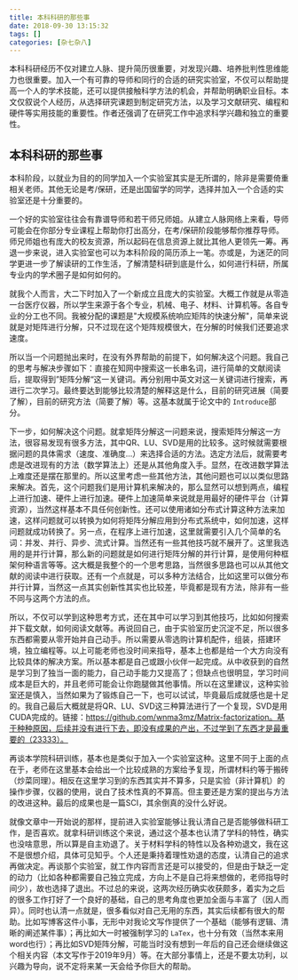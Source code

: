 ```yaml
---
title: 本科科研的那些事
date: 2018-09-30 13:15:32
tags: []
categories: [杂七杂八]
---
```

本科科研经历不仅对建立人脉、提升简历很重要，对发现兴趣、培养批判性思维能力也很重要。加入一个有可靠的导师和同行的合适的研究实验室，不仅可以帮助提高一个人的学术技能，还可以提供接触科学方法的机会，并帮助明确职业目标。本文仅叙说个人经历，从选择研究课题到制定研究方法，以及学习文献研究、编程和硬件等实用技能的重要性。作者还强调了在研究工作中追求科学兴趣和独立的重要性。

<!-- more -->

## 本科科研的那些事

本科阶段，以就业为目的的同学加入一个实验室其实是无所谓的，除非是需要倚重相关老师。其他无论是考/保研，还是出国留学的同学，选择并加入一个合适的实验室还是十分重要的。

一个好的实验室往往会有靠谱导师和若干师兄师姐。从建立人脉网络上来看，导师可能会在你部分专业课程上帮助你打出高分，在考/保研阶段能够帮你推荐导师。师兄师姐也有庞大的校友资源，所以起码在信息资源上就比其他人更领先一筹。再退一步来说，进入实验室也可以为本科阶段的简历添上一笔。亦或是，为迷茫的同学更进一步了解读研的工作生活，了解清楚科研到底是什么，如何进行科研，所属专业内的学术圈子是如何如何的。

就我个人而言，大二下时加入了一个新成立且庞大的实验室。大概工作就是从零造一台医疗仪器，所以学生来源于各个专业，机械、电子、材料、计算机等。各自专业的分工也不同。我被分配的课题是"大规模系统响应矩阵的快速分解"，简单来说就是对矩阵进行分解，只不过现在这个矩阵规模很大，在分解的时候我们还要追求速度。

所以当一个问题抛出来时，在没有外界帮助的前提下，如何解决这个问题。我自己的思考与解决步骤如下：直接在知网中搜索这一长串名词，进行简单的文献阅读后，提取得到”矩阵分解“这一关键词。再分别用中英文对这一关键词进行搜索，再进行二次学习。最终要达到能够比较清楚的解释这是什么，目前的研究进展（简要了解），目前的研究方法（简要了解）等。这基本就属于论文中的 `Introduce`部分。

下一步，如何解决这个问题。就拿矩阵分解这一问题来说，搜索矩阵分解这一方法，很容易发现有很多方法，其中QR、LU、SVD是用的比较多。这时候就需要根据问题的具体需求（速度、准确度...）来选择合适的方法。选定方法后，就需要考虑是改进现有的方法（数学算法上）还是从其他角度入手。显然，在改进数学算法上难度还是摆在那里的。所以这里考虑一些其他方法，其他问题也可以以类似思路来解决。首先，这个问题我们是用计算机来解决的，那么显然可以想到两点，编程上进行加速、硬件上进行加速。硬件上加速简单来说就是用最好的硬件平台（计算资源），当然这样基本不具任何创新性。还可以使用诸如分布式计算这种方法来加速，这样问题就可以转换为如何将矩阵分解应用到分布式系统中，如何加速，这样问题就成功转换了。另一点，在程序上进行加速，这里就需要引入几个简单的名词：并发、并行、异步、流式计算。当然还有一些其他技巧就不展开了。这里我选用的是并行计算，那么新的问题就是如何进行矩阵分解的并行计算，是使用何种框架何种语言等等。这大概是我整个的一个思考思路，当然很多思路也可以从其他文献的阅读中进行获取。还有一个点就是，可以多种方法结合，比如这里可以做分布并行计算，当然这一点其实创新性其实也比较差，毕竟都是现有方法，除非有一些不同与这两个方法的点。

所以，不仅可以学到这种思考方式，还在其中可以学习到其他技巧，比如如何搜索并下载文献，如何阅读文献等。再说回自己，由于实验室历史沉淀不足，所以很多东西都需要从零开始并自己动手。所以需要从零选购计算机配件，组装，搭建环境，独立编程等。以上可能老师也没时间来指导，基本上也都是给一个大方向没有比较具体的解决方案。所以基本都是自己或跟小伙伴一起完成。从中收获到的自然是学习到了独当一面的能力，自己动手能力又提高了；但缺点也很明显，学习时间成本是巨大的，并且老师可能会让你跑腿做其他事情。所以在这里建议，这种实验室还是慎入，当然如果为了锻炼自己一下，也可以试试，毕竟最后成就感也是十足的。我自己最后大概就是将QR、LU、SVD这三种算法进行了一个复现，SVD是用CUDA完成的。链接：https://github.com/wnma3mz/Matrix-factorization。基于种种原因，后续并没有进行下去，即没有成果的产出，不过学到了东西才是最重要的（23333）。

再谈本学院科研训练，基本也是类似于加入一个实验室这种。这里不同于上面的点在于，老师在这里基本会给出一个比较成熟的方案给予复现，所谓材料约等于搬砖（炒菜同理）。相反在这里学习到的东西其实并不算多，只是实验（非计算机）的操作步骤，仪器的使用，说白了技术性真的不算高。但主要还是方案的提出与方法的改进这种。最后的成果也是一篇SCI，其余倒真的没什么好说。

就像文章中一开始说的那样，提前进入实验室能够让我认清自己是否能够做科研工作，是否喜欢。就拿科研训练这个来说，通过这个基本也认清了学科的特性，确实也没啥意思，所以算是自主劝退了。关于材料学科的特性以及各种劝退文，我在这不是很想介绍，具体可见知乎。个人还是秉持着理性劝退的态度，认清自己的追求再做决定。再谈那个实验室，就工作内容而言还是可以接受的，但是由于缺乏一定的动力（比如各种都需要自己独立完成，方向上不是自己将来想做的，老师指导时间少），故也选择了退出。不过总的来说，这两次经历确实收获颇多，着实为之后的很多工作打好了一个良好的基础，自己的思考角度也更加全面与丰富了（因人而异）。同时也认清一点就是，很多看似对自己无用的东西，其实后续都有很大的帮助。比如写博客这件小事，无形中对我论文写作提供了一个基础（能够有逻辑、清晰的阐述某件事）；再比如大一时被强制学习的 `LaTex`，也十分有效（当然本来用word也行）；再比如SVD矩阵分解，可能当时没有想到一年后的自己还会继续做这个相关内容（本文写作于2019年9月）等。在大部分事情上，还是不要太功利，以兴趣为导向，说不定将来某一天会给予你巨大的帮助。
